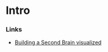 # Intro



















### Links

- [Building a Second Brain visualized](https://maggieappleton.com/basb)

